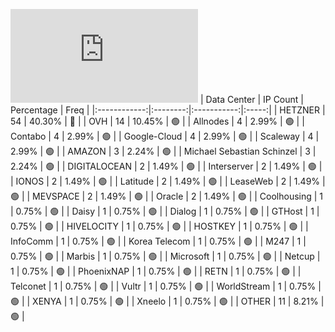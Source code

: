 ![Diagramm](https://github.com/111STAVR111/props/blob/main/Celestia/Testnet/Decentralization/1/README.md)
| Data Center | IP Count | Percentage | Freq |
|:------------:|:--------:|:-----------:|:-----:|
| HETZNER | 54 | 40.30% | 🔴 |
| OVH | 14 | 10.45% | 🟢 |
| Allnodes | 4 | 2.99% | 🟢 |
| Contabo | 4 | 2.99% | 🟢 |
| Google-Cloud | 4 | 2.99% | 🟢 |
| Scaleway | 4 | 2.99% | 🟢 |
| AMAZON | 3 | 2.24% | 🟢 |
| Michael Sebastian Schinzel | 3 | 2.24% | 🟢 |
| DIGITALOCEAN | 2 | 1.49% | 🟢 |
| Interserver | 2 | 1.49% | 🟢 |
| IONOS | 2 | 1.49% | 🟢 |
| Latitude | 2 | 1.49% | 🟢 |
| LeaseWeb | 2 | 1.49% | 🟢 |
| MEVSPACE | 2 | 1.49% | 🟢 |
| Oracle | 2 | 1.49% | 🟢 |
| Coolhousing | 1 | 0.75% | 🟢 |
| Daisy | 1 | 0.75% | 🟢 |
| Dialog | 1 | 0.75% | 🟢 |
| GTHost | 1 | 0.75% | 🟢 |
| HIVELOCITY | 1 | 0.75% | 🟢 |
| HOSTKEY | 1 | 0.75% | 🟢 |
| InfoComm | 1 | 0.75% | 🟢 |
| Korea Telecom | 1 | 0.75% | 🟢 |
| M247 | 1 | 0.75% | 🟢 |
| Marbis | 1 | 0.75% | 🟢 |
| Microsoft | 1 | 0.75% | 🟢 |
| Netcup | 1 | 0.75% | 🟢 |
| PhoenixNAP | 1 | 0.75% | 🟢 |
| RETN | 1 | 0.75% | 🟢 |
| Telconet | 1 | 0.75% | 🟢 |
| Vultr | 1 | 0.75% | 🟢 |
| WorldStream | 1 | 0.75% | 🟢 |
| XENYA | 1 | 0.75% | 🟢 |
| Xneelo | 1 | 0.75% | 🟢 |
| OTHER | 11 | 8.21% | 🟢 |